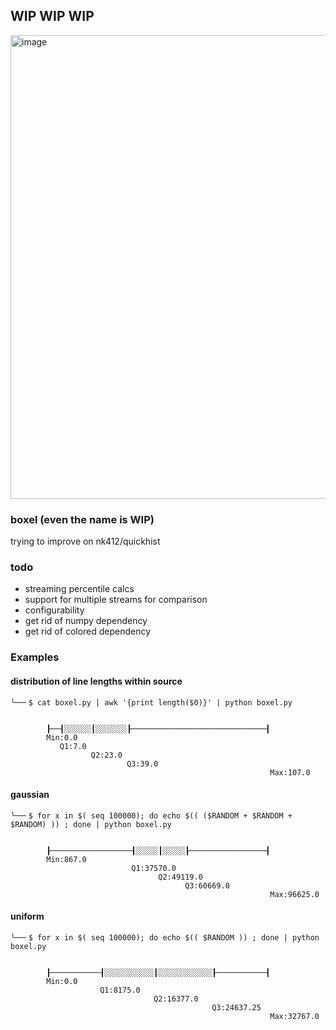 ## WIP WIP WIP

<img width="742" alt="image" src="https://github.com/user-attachments/assets/5216023c-7a2a-4910-8886-acabab336194" />


### boxel (even the name is WIP)
trying to improve on nk412/quickhist


### todo
- streaming percentile calcs
- support for multiple streams for comparison
- configurability
- get rid of numpy dependency
- get rid of colored dependency

### Examples

#### distribution of line lengths within source

```
╰──╴$ cat boxel.py | awk '{print length($0)}' | python boxel.py


        ┠──┨░░░░░░┃░░░░░░░┠──────────────────────────────┨
        Min:0.0
           Q1:7.0
                  Q2:23.0
                          Q3:39.0
                                                          Max:107.0
```

#### gaussian

```
╰──╴$ for x in $( seq 100000); do echo $(( ($RANDOM + $RANDOM + $RANDOM) )) ; done | python boxel.py


        ┠──────────────────┨░░░░░┃░░░░░┠─────────────────┨
        Min:867.0
                           Q1:37570.0
                                 Q2:49119.0
                                       Q3:60669.0
                                                          Max:96625.0
```


#### uniform

```
╰──╴$ for x in $( seq 100000); do echo $(( $RANDOM )) ; done | python boxel.py


        ┠───────────┨░░░░░░░░░░░┃░░░░░░░░░░░░┠───────────┨
        Min:0.0
                    Q1:8175.0
                                Q2:16377.0
                                             Q3:24637.25
                                                          Max:32767.0
```


